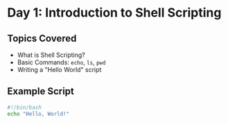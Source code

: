 # Day 1: Introduction to Shell Scripting

## Topics Covered
- What is Shell Scripting?
- Basic Commands: `echo`, `ls`, `pwd`
- Writing a "Hello World" script

## Example Script
```bash
#!/bin/bash
echo "Hello, World!"
